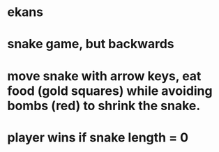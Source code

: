 # ekans
# snake game, but backwards

# move snake with arrow keys, eat food (gold squares) while avoiding bombs (red) to shrink the snake.
# player wins if snake length = 0

